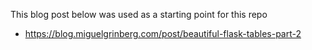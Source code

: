 This blog post below was used as a starting point for this repo
- https://blog.miguelgrinberg.com/post/beautiful-flask-tables-part-2

